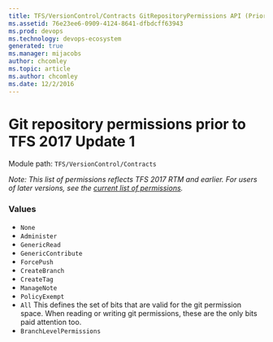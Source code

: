 ```yaml
---
title: TFS/VersionControl/Contracts GitRepositoryPermissions API (Prior to TFS 2017 Update 1) | Extensions for Azure DevOps Services
ms.assetid: 76e23ee6-0909-4124-8641-dfbdcff63943
ms.prod: devops
ms.technology: devops-ecosystem
generated: true
ms.manager: mijacobs
author: chcomley
ms.topic: article
ms.author: chcomley
ms.date: 12/2/2016
---
```


# Git repository permissions prior to TFS 2017 Update 1

Module path: `TFS/VersionControl/Contracts`

*Note: This list of permissions reflects TFS 2017 RTM and earlier. For users of later versions, see
the [current list of permissions](GitRepositoryPermissions.md).*

### Values

* `None` 
* `Administer` 
* `GenericRead` 
* `GenericContribute` 
* `ForcePush` 
* `CreateBranch` 
* `CreateTag` 
* `ManageNote` 
* `PolicyExempt` 
* `All` This defines the set of bits that are valid for the git permission space. When reading or writing git permissions, these are the only bits paid attention too.
* `BranchLevelPermissions` 
